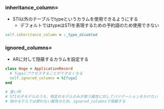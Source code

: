 ### inheritance_column=

- STI以外のテーブルでtypeというカラムを使用できるようにする
  - デフォルトではtypeはSTIを表現するための予約語のため使用できない

```ruby
self.inheritance_column = :_type_disabled
```

### ignored_columns=
- ARに対して隠蔽するカラムを設定する

```ruby
class Hoge < ApplicationRecord
  # fugaにアクセスすることができなくなる
  self.ignored_columns = %[fuga]
end

# 使い所
# STIの子モデルのうち、特定のモデルのみが使う属性に対してバリデーションをかけたい
# 他のモデルでは使わない属性のため、ignored_columnsで隠蔽する
```
